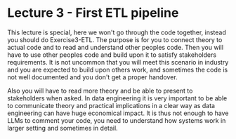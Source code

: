 # Lecture 3 - First ETL pipeline

This lecture is special, here we won't go through the code together, instead you should do Exercise3-ETL. The purpose is for you to connect theory to actual code and to read and understand other peoples code. Then you will have to use other peoples code and build upon it to satisfy stakeholders requirements. It is not uncommon that you will meet this scenario in industry and you are expected to build upon others work, and sometimes the code is not well documented and you don't get a proper handover.

Also you will have to read more theory and be able to present to stakeholders when asked. In data engineering it is very important to be able to communicate theory and practical implications in a clear way as data engineering can have huge economical impact. It is thus not enough to have LLMs to comment your code, you need to understand how systems work in larger setting and sometimes in detail.


<!-- TODO: link to exercise3 -->